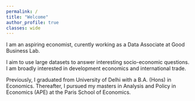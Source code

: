 ```yaml
---
permalink: /
title: "Welcome"
author_profile: true
classes: wide
---
```


I am an aspiring economist, curently working as a Data Associate at Good Business Lab. 

I aim to use large datasets to answer interesting socio-economic questions. I am broadly interested in development economics and international trade. 

Previously, I graduated from University of Delhi with a B.A. (Hons) in Economics. Thereafter, I pursued my masters in Analysis and Policy in Economics (APE) at the Paris School of Economics.

